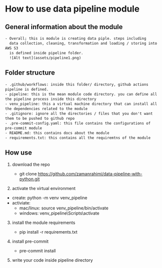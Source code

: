 # How to use data pipeline module

## General information about the module
    - Overall; this is module is creating data piple. steps including
      data collection, cleaning, transformation and loading / storing into AWS S3
      is defined inside pipeline folder.
      ![Alt text](assets/pipeline1.png)
## Folder structure
    - .github/workflows: inside this folder/ directory, github actions pipeline is defined.
    - pipeline: this is the mean module code directory. you can define all the pipeline process inside this directory
    - venv_pipeline: this a virtual machine directory that can install all the dependencies related to the module
    - .gitignore: ignore all the directories / files that you don't want them to be pushed to github repo
    - .pre-commit-config.yaml: this file contains the configurations of pre-commit module
    - README.md: this contains docs about the module
    - requirements.txt: this contains all the requiremtns of the module

## How use
1. download the repo
    - git clone https://github.com/zamanrahimi/data-pipeline-with-python.git

2. activate the virtual environment
- create: python -m venv venv_pipeline
- activiate:
    - mac/linux: source venv_pipeline/bin/activate
    - windows: venv_pipeline\Scripts\activate

3. install the module requirements
    - pip install -r requirements.txt

4. install pre-commit
    - pre-commit install

5. write your code inside pipeline directory
